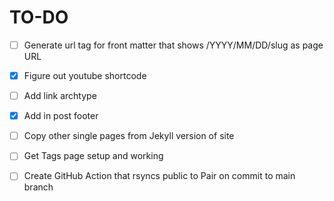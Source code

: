 # TO-DO

- [ ] Generate url tag for front matter that shows /YYYY/MM/DD/slug as page URL
- [X] Figure out youtube shortcode
- [ ] Add link archtype
- [X] Add in post footer
- [ ] Copy other single pages from Jekyll version of site
- [ ] Get Tags page setup and working
- [ ] Create GitHub Action that rsyncs public to Pair on commit to main branch

